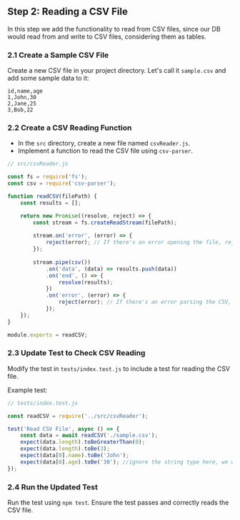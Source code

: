 ## Step 2: Reading a CSV File

In this step we add the functionality to read from CSV files, since our DB would read from and write to CSV files, considering them as tables.

### 2.1 Create a Sample CSV File
Create a new CSV file in your project directory. Let's call it `sample.csv` and add some sample data to it:

```csv
id,name,age
1,John,30
2,Jane,25
3,Bob,22
```

### 2.2 Create a CSV Reading Function
- In the `src` directory, create a new file named `csvReader.js`.
- Implement a function to read the CSV file using `csv-parser`.

```javascript
// src/csvReader.js

const fs = require('fs');
const csv = require('csv-parser');

function readCSV(filePath) {
    const results = [];

    return new Promise((resolve, reject) => {
        const stream = fs.createReadStream(filePath);
        
        stream.on('error', (error) => {
            reject(error); // If there's an error opening the file, reject the promise
        });
        
        stream.pipe(csv())
            .on('data', (data) => results.push(data))
            .on('end', () => {
                resolve(results);
            })
            .on('error', (error) => {
                reject(error); // If there's an error parsing the CSV, reject the promise
            });
    });
}

module.exports = readCSV;

```

### 2.3 Update Test to Check CSV Reading
Modify the test in `tests/index.test.js` to include a test for reading the CSV file.

Example test:

```javascript
// tests/index.test.js

const readCSV = require('../src/csvReader');

test('Read CSV File', async () => {
    const data = await readCSV('./sample.csv');
    expect(data.length).toBeGreaterThan(0);
    expect(data.length).toBe(3);
    expect(data[0].name).toBe('John');
    expect(data[0].age).toBe('30'); //ignore the string type here, we will fix this later
});
```

### 2.4 Run the Updated Test
Run the test using `npm test`. Ensure the test passes and correctly reads the CSV file.

